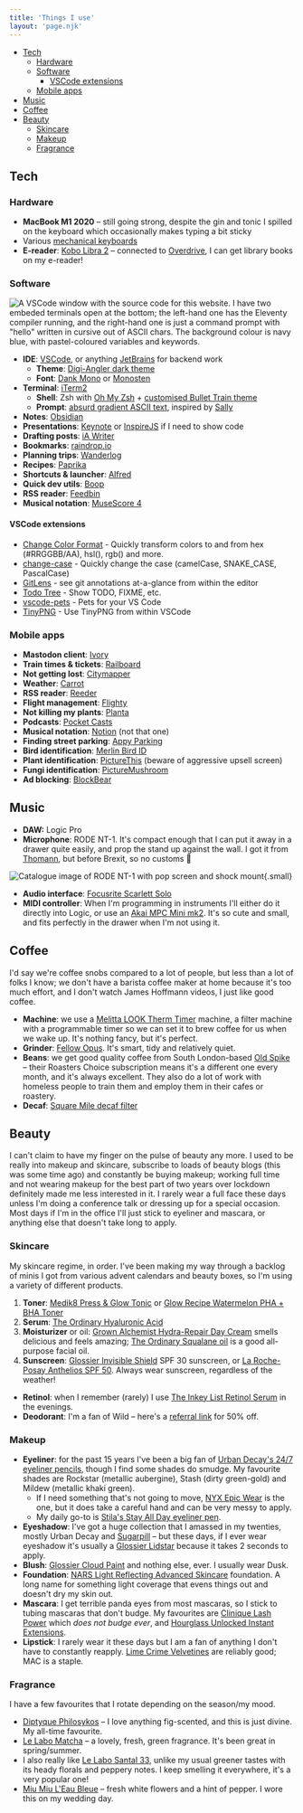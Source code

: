 ```yaml
---
title: 'Things I use'
layout: 'page.njk'
---
```


- [Tech](#tech)
  - [Hardware](#hardware)
  - [Software](#software)
    - [VSCode extensions](#vscode-extensions)
  - [Mobile apps](#mobile-apps)
- [Music](#music)
- [Coffee](#coffee)
- [Beauty](#beauty)
  - [Skincare](#skincare)
  - [Makeup](#makeup)
  - [Fragrance](#fragrance)


## Tech

### Hardware
* **MacBook M1 2020** &ndash; still going strong, despite the gin and tonic I spilled on the keyboard which occasionally makes typing a bit sticky
* Various [mechanical keyboards](/keyboards)
* **E-reader**: [Kobo Libra 2](https://uk.kobobooks.com/products/kobo-libra-2) &ndash; connected to [Overdrive](https://www.overdrive.com/), I can get library books on my e-reader! 

### Software

![A VSCode window with the source code for this website. I have two embeded terminals open at the bottom; the left-hand one has the Eleventy compiler running, and the right-hand one is just a command prompt with "hello" written in cursive out of ASCII chars. The background colour is navy blue, with pastel-coloured variables and keywords.](/img/tech-setup/vscode.png)

* **IDE**: [VSCode](https://code.visualstudio.com/), or anything [JetBrains](https://www.jetbrains.com/) for backend work
  * **Theme**: [Digi-Angler dark theme](https://marketplace.visualstudio.com/items?itemName=Digi-Angler.digi-angler-dark-theme)
  * **Font**: [Dank Mono](https://philpl.gumroad.com/l/dank-mono) or [Monosten](https://www.colophon-foundry.org/typefaces/monosten)
* **Terminal**: [iTerm2](https://iterm2.com/)
  * **Shell**: Zsh with [Oh My Zsh](https://ohmyz.sh/) + [customised Bullet Train theme](https://github.com/sophiekoonin/config/blob/main/bullet-train.zsh-theme)
  * **Prompt**: [absurd gradient ASCII text](https://github.com/sophiekoonin/config/blob/main/bullet-train.zsh-theme#L487), inspired by [Sally](https://sallylait.com)
* **Notes**: [Obsidian](https://obsidian.md)
* **Presentations**: [Keynote](https://www.apple.com/uk/keynote/) or [InspireJS](https://inspirejs.org/) if I need to show code
* **Drafting posts**: [iA Writer](https://ia.net/writer)
* **Bookmarks**: [raindrop.io](https://raindrop.io)
* **Planning trips**: [Wanderlog](https://wanderlog.com)
* **Recipes**: [Paprika](https://paprikaapp.com)
* **Shortcuts & launcher**: [Alfred](https://alfredapp.com)
* **Quick dev utils**: [Boop](https://apps.apple.com/gb/app/boop/id1518425043?mt=12)
* **RSS reader**: [Feedbin](https://feedbin.com/)
* **Musical notation**: [MuseScore 4](https://musescore.org/en/download)

#### VSCode extensions
* [Change Color Format](https://marketplace.visualstudio.com/items?itemName=bbugh.change-color-format) - Quickly transform colors to and from hex (#RRGGBB/AA), hsl(), rgb() and more.
* [change-case](https://marketplace.visualstudio.com/items?itemName=wmaurer.change-case) - Quickly change the case (camelCase, SNAKE_CASE, PascalCase)
* [GitLens](https://marketplace.visualstudio.com/items?itemName=eamodio.gitlens) - see git annotations at-a-glance from within the editor
* [Todo Tree](https://marketplace.visualstudio.com/items?itemName=Gruntfuggly.todo-tree) -  Show TODO, FIXME, etc. 
* [vscode-pets](https://marketplace.visualstudio.com/items?itemName=tonybaloney.vscode-pets) - Pets for your VS Code
* [TinyPNG](https://marketplace.visualstudio.com/items?itemName=andi1984.tinypng) - Use TinyPNG from within VSCode

### Mobile apps
* **Mastodon client**: [Ivory](https://tapbots.com/ivory/)
* **Train times & tickets**: [Railboard](https://www.railboard.com/)
* **Not getting lost**: [Citymapper](https://citymapper.com)
* **Weather**: [Carrot](https://www.meetcarrot.com/weather/)
* **RSS reader**: [Reeder](https://www.reederapp.com/)
* **Flight management**: [Flighty](https://www.flightyapp.com/)
* **Not killing my plants**: [Planta](https://getplanta.com/)
* **Podcasts**: [Pocket Casts](https://pocketcasts.com/)
* **Musical notation**: [Notion](https://apps.apple.com/gb/app/notion-mobile/id1464157131?mt=12) (not that one)
* **Finding street parking**: [Appy Parking](https://appyparking.com/)
* **Bird identification**: [Merlin Bird ID](https://merlin.allaboutbirds.org/)
* **Plant identification**: [PictureThis](https://www.picturethisai.com/) (beware of aggressive upsell screen)
* **Fungi identification**: [PictureMushroom](https://picturemushroom.com/)
* **Ad blocking**: [BlockBear](https://apps.apple.com/us/app/blockbear/id1023924541)

## Music
* **DAW:** Logic Pro
* **Microphone**: RODE NT-1. It's compact enough that I can put it away in a drawer quite easily, and prop the stand up against the wall. I got it from [Thomann](https://www.thomann.de/gb/index.html), but before Brexit, so no customs 🥲

![Catalogue image of RODE NT-1 with pop screen and shock mount](/img/tech-setup/rode-nt1.png){.small}

* **Audio interface**: [Focusrite Scarlett Solo](https://focusrite.com/en/audio-interface/scarlett/scarlett-solo)
* **MIDI controller**: When I'm programming in instruments I'll either do it directly into Logic, or use an [Akai MPC Mini mk2](https://www.akaipro.com/mpk-mini-mkii). It's so cute and small, and fits perfectly in the drawer when I'm not using it.

## Coffee
I'd say we're coffee snobs compared to a lot of people, but less than a lot of folks I know; we don't have a barista coffee maker at home because it's too much effort, and I don't watch James Hoffmann videos, I just like good coffee.

* **Machine**: we use a [Melitta LOOK Therm Timer](https://www.melitta.co.uk/products/coffee-machines/filter-coffee-machines/look-iv-therm-timer-filter-coffee-machine-black/) machine, a filter machine with a programmable timer so we can set it to brew coffee for us when we wake up. It's nothing fancy, but it's perfect.  
* **Grinder**: [Fellow Opus](https://rountoncoffee.co.uk/products/fellow-opus-grinder). It's smart, tidy and relatively quiet. 
* **Beans**: we get good quality coffee from South London-based [Old Spike](https://oldspikeroastery.com) &ndash; their Roasters Choice subscription means it's a different one every month, and it's always excellent. They also do a lot of work with homeless people to train them and employ them in their cafes or roastery. 
* **Decaf**: [Square Mile decaf filter](https://shop.squaremilecoffee.com/products/decaf-filter)


## Beauty
I can't claim to have my finger on the pulse of beauty any more. I used to be really into makeup and skincare, subscribe to loads of beauty blogs (this was some time ago) and constantly be buying makeup; working full time and not wearing makeup for the best part of two years over lockdown definitely made me less interested in it. I rarely wear a full face these days unless I'm doing a conference talk or dressing up for a special occasion. Most days if I'm in the office I'll just stick to eyeliner and mascara, or anything else that doesn't take long to apply. 

### Skincare
My skincare regime, in order. I've been making my way through a backlog of minis I got from various advent calendars and beauty boxes, so I'm using a variety of different products.
1. **Toner**: [Medik8 Press & Glow Tonic](https://www.cultbeauty.co.uk/medik8-press-and-glow-tonic-200ml/12708819.html) or [Glow Recipe Watermelon PHA + BHA Toner](https://www.cultbeauty.co.uk/glow-recipe-watermelon-glow-pha-bha-pore-tight-toner-various-sizes/13317625.html?autocomplete=productsuggestion)
2. **Serum**: [The Ordinary Hyaluronic Acid](https://www.cultbeauty.co.uk/the-ordinary-hyaluronic-acid-2-b5-30ml/11363395.html)
3. **Moisturizer** or oil: [Grown Alchemist Hydra-Repair Day Cream](https://grownalchemist.com/uk/products/hydra-repair-day-cream-65ml) smells delicious and feels amazing; [The Ordinary Squalane oil]() is a good all-purpose facial oil.
4. **Sunscreen**: [Glossier Invisible Shield](https://www.glossier.com/products/invisible-shield) SPF 30 sunscreen, or [La Roche-Posay Anthelios SPF 50](https://www.cultbeauty.co.uk/la-roche-posay-anthelios-uvmune-400-hydrating-suncream-spf-50-50ml/13494909.html). Always wear sunscreen, regardless of the weather!

* **Retinol**: when I remember (rarely) I use [The Inkey List Retinol Serum](https://www.cultbeauty.co.uk/the-inkey-list-retinol-serum-30ml/12208009.html) in the evenings. 
* **Deodorant**: I'm a fan of Wild &ndash; here's a [referral link](https://mention-me.com/m/ol/dr2mv-sophie-koonin) for 50% off.

### Makeup
* **Eyeliner**: for the past 15 years I've been a big fan of [Urban Decay's 24/7 eyeliner pencils](https://www.sephora.co.uk/p/Urban-Decay-247-Glide-On-Eye-Pencil-1-2g?q=urban+decaty&q_typ=f), though I find some shades do smudge. My favourite shades are Rockstar (metallic aubergine), Stash (dirty green-gold) and Mildew (metallic khaki green).
  * If I need something that's not going to move, [NYX Epic Wear](https://www.nyxcosmetics.co.uk/eyes/eyeliner/epic-wear-liquid-eye-liner/NYX_806.html) is the one, but it does take a careful hand and can be very messy to apply.
  * My daily go-to is [Stila's Stay All Day eyeliner pen](https://www.boots.com/stila-stay-all-day-waterproof-liquid-eye-liner-10129543).
* **Eyeshadow**: I've got a huge collection that I amassed in my twenties, mostly Urban Decay and [Sugarpill](https://tiltmakeup.com/products/sugarpill-pro-pan-pressed-eyeshadow?variant=32927600115792) &ndash; but these days, if I ever wear eyeshadow it's usually a [Glossier Lidstar](https://uk.glossier.com/products/lidstar?variant=41611454578735) because it takes 2 seconds to apply. 
* **Blush**: [Glossier Cloud Paint](https://uk.glossier.com/products/cloud-paint) and nothing else, ever. I usually wear Dusk.
* **Foundation**: [NARS Light Reflecting Advanced Skincare](https://www.narscosmetics.co.uk/en/light-reflecting-advanced-skincare-foundation/999NAC0000141.html) foundation. A long name for something light coverage that evens things out and doesn't dry my skin out.
* **Mascara**: I get terrible panda eyes from most mascaras, so I stick to tubing mascaras that don't budge. My favourites are [Clinique Lash Power](https://www.clinique.co.uk/product/1606/58211/makeup/mascara/lash-powertm-mascara-long-wearing-formula?shade=Black_Onyx) which *does not budge ever*, and [Hourglass Unlocked Instant Extensions](https://www.hourglasscosmetics.co.uk/products/unlocked-instant-extensions-mascara). 
* **Lipstick**: I rarely wear it these days but I am a fan of anything I don't have to constantly reapply. [Lime Crime Velvetines](https://limecrime.com/products/velvetines-liquid-lipstick) are reliably good; MAC is a staple. 

### Fragrance
I have a few favourites that I rotate depending on the season/my mood. 
* [Diptyque Philosykos](https://www.diptyqueparis.com/en_uk/p/philosykos-eau-de-parfum-75ml-1.html) &ndash; I love anything fig-scented, and this is just divine. My all-time favourite. 
* [Le Labo Matcha](https://www.lelabofragrances.com/th-matcha-26.html) &ndash; a lovely, fresh, green fragrance. It's been great in spring/summer.
* I also really like [Le Labo Santal 33](https://www.lelabofragrances.com/santal-33-147.html?size=100ml), unlike my usual greener tastes with its heady florals and peppery notes. I keep smelling it everywhere, it's a very popular one!
* [Miu Miu L'Eau Bleue](https://www.miumiu.com/gb/en/miumiu-club/fragrances/miumiu-eau-bleue.html) &ndash; fresh white flowers and a hint of pepper. I wore this on my wedding day.